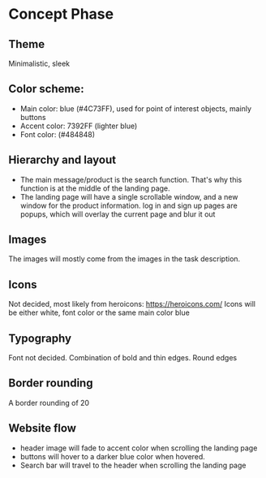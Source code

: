 # Concept Phase
## Theme 
Minimalistic, sleek
## Color scheme: 
- Main color: blue (#4C73FF), used for point of interest objects, mainly buttons
- Accent color: 7392FF (lighter blue)
- Font color: (#484848)
## Hierarchy and layout
- The main message/product is the search function. That's why this function
is at the middle of the landing page.
- The landing page will have a single scrollable window, and a new window for the product information.
log in and sign up pages are popups, which will overlay the current page and blur it out

## Images
The images will mostly come from the images in the task description.

## Icons
Not decided, most likely from heroicons: https://heroicons.com/
Icons will be either white, font color or the same main color blue

## Typography
Font not decided. Combination of bold and thin edges. Round edges

## Border rounding
A border rounding of 20

## Website flow
- header image will fade to accent color when scrolling the landing page
- buttons will hover to a darker blue color when hovered.
- Search bar will travel to the header when scrolling the landing page
